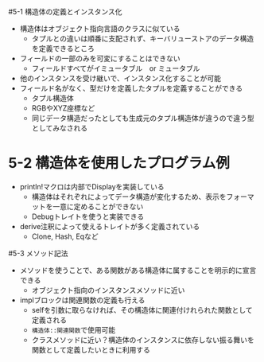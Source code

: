 #5-1 構造体の定義とインスタンス化
- 構造体はオブジェクト指向言語のクラスに似ている
    -  タプルとの違いは順番に支配されず、キーバリューストアのデータ構造を定義できるところ
- フィールドの一部のみを可変にすることはできない
    - フィールドすべてがイミュータブル　or ミュータブル
- 他のインスタンスを受け継いで、インスタンス化することが可能
- フィールド名がなく、型だけを定義したタプルを定義することができる
    - タプル構造体
    - RGBやXYZ座標など
    - 同じデータ構造だったとしても生成元のタプル構造体が違うので違う型としてみなされる

# 5-2 構造体を使用したプログラム例
- println!マクロは内部でDisplayを実装している
    - 構造体はそれぞれによってデータ構造が変化するため、表示をフォーマットを一意に定めることができない
    - Debugトレイトを使うと実装できる
- derive注釈によって使えるトレイトが多く定義されている
    - Clone, Hash, Eqなど

#5-3 メソッド記法
- メソッドを使うことで、ある関数がある構造体に属することを明示的に宣言できる
    - オブジェクト指向のインスタンスメソッドに近い
- implブロックは関連関数の定義も行える
    - selfを引数に取らなければ、その構造体に関連付けれられた関数として定義される
    - `構造体::関連関数`で使用可能
    - クラスメソッドに近い？構造体のインスタンスに依存しない振る舞いを関数として定義したいときに利用する